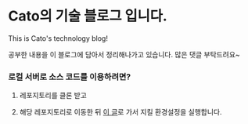 # Cato의 기술 블로그 입니다.
This is Cato's technology blog!

공부한 내용을 이 블로그에 담아서 정리해나가고 있습니다. 많은 댓글 부탁드려요~



### 로컬 서버로 소스 코드를 이용하려면?

1) 레포지토리를 클론 받고

2) 해당 레포지토리로 이동한 뒤 [이 글][지킬]로 가서 지킬 환경설정을 실행합니다.



[지킬]: ./_posts/jekyll/2019-12-15-jekyll.md

